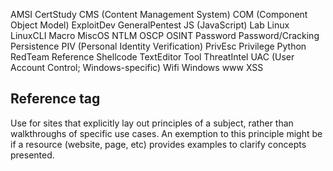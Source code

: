 AMSI
CertStudy
CMS (Content Management System)
COM (Component Object Model)
ExploitDev
GeneralPentest
JS (JavaScript)
Lab
Linux
LinuxCLI
Macro
MiscOS
NTLM
OSCP
OSINT
Password
Password/Cracking
Persistence
PIV (Personal Identity Verification)
PrivEsc
Privilege
Python
RedTeam
Reference
Shellcode
TextEditor
Tool
ThreatIntel
UAC (User Account Control; Windows-specific)
Wifi
Windows
www
XSS

## Reference tag
Use for sites that explicitly lay out principles of a subject, rather than walkthroughs of specific use cases. An exemption to this principle might be if a resource (website, page, etc) provides examples to clarify concepts presented.